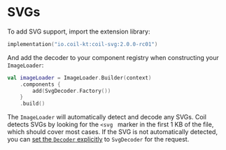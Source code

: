 # SVGs

To add SVG support, import the extension library:

```kotlin
implementation("io.coil-kt:coil-svg:2.0.0-rc01")
```

And add the decoder to your component registry when constructing your `ImageLoader`:

```kotlin
val imageLoader = ImageLoader.Builder(context)
    .components {
        add(SvgDecoder.Factory())
    }
    .build()
```

The `ImageLoader` will automatically detect and decode any SVGs. Coil detects SVGs by looking for the `<svg ` marker in the first 1 KB of the file, which should cover most cases. If the SVG is not automatically detected, you can [set the `Decoder` explicitly](../api/coil-base/coil-base/coil.request/-image-request/-builder/decoder-factory) to `SvgDecoder` for the request.
